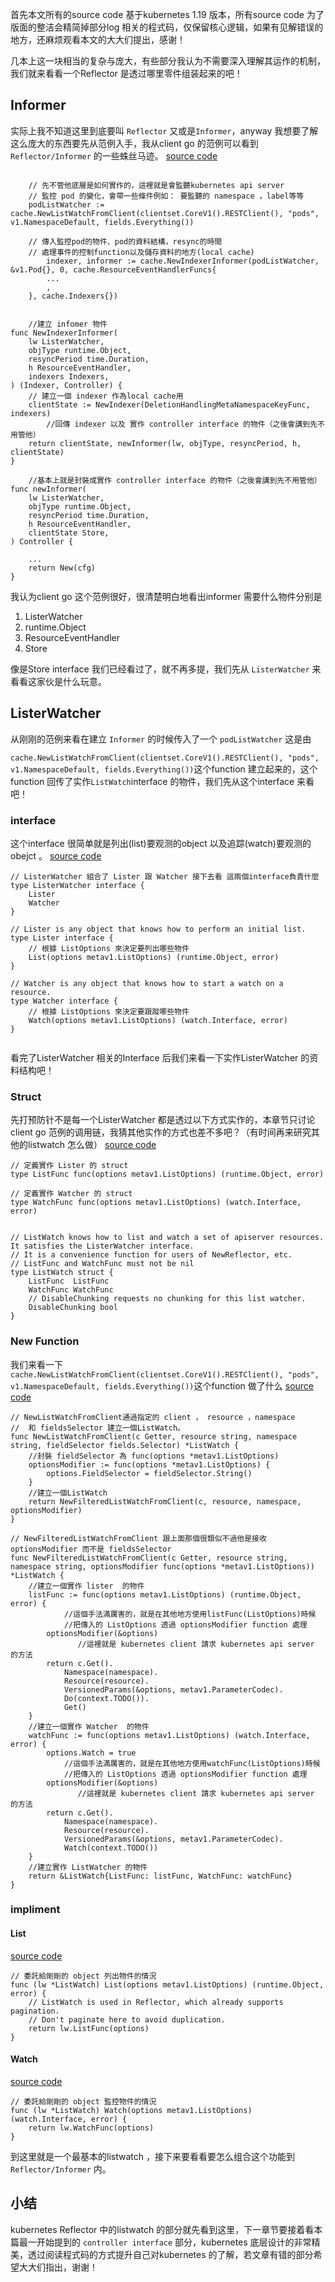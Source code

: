 首先本文所有的source code 基于kubernetes 1.19 版本，所有source code 为了版面的整洁会精简掉部分log 相关的程式码，仅保留核心逻辑，如果有见解错误的地方，还麻烦观看本文的大大们提出，感谢！

几本上这一块相当的复杂与庞大，有些部分我认为不需要深入理解其运作的机制，我们就来看看一个Reflector 是透过哪里零件组装起来的吧！

## Informer

实际上我不知道这里到底要叫 `Reflector` 又或是`Informer`，anyway 我想要了解这么庞大的东西要先从范例入手，我从client go 的范例可以看到 `Reflector/Informer` 的一些蛛丝马迹。
[source code](https://blog.jjmengze.website/posts/kubernetes/source-code/controller/redlector/reflector-1/staging/src/k8s.io/client-go/examples/workqueue/main.go)

```

    // 先不管他底層是如何實作的，這裡就是會監聽kubernetes api server 
    // 監控 pod 的變化，會帶一些條件例如： 要監聽的 namespace ，label等等
	podListWatcher := cache.NewListWatchFromClient(clientset.CoreV1().RESTClient(), "pods", v1.NamespaceDefault, fields.Everything())
    
    // 傳入監控pod的物件、pod的資料結構，resync的時間
    // 處理事件的控制function以及儲存資料的地方(local cache)
        indexer, informer := cache.NewIndexerInformer(podListWatcher, &v1.Pod{}, 0, cache.ResourceEventHandlerFuncs{
		...
        ,
	}, cache.Indexers{})    
    
    
    //建立 infomer 物件
func NewIndexerInformer(
	lw ListerWatcher,
	objType runtime.Object,
	resyncPeriod time.Duration,
	h ResourceEventHandler,
	indexers Indexers,
) (Indexer, Controller) {
	// 建立一個 indexer 作為local cache用
	clientState := NewIndexer(DeletionHandlingMetaNamespaceKeyFunc, indexers)
        //回傳 indexer 以及 實作 controller interface 的物件（之後會講到先不用管他）
	return clientState, newInformer(lw, objType, resyncPeriod, h, clientState)
}

    //基本上就是封裝成實作 controller interface 的物件（之後會講到先不用管他）
func newInformer(
	lw ListerWatcher,
	objType runtime.Object,
	resyncPeriod time.Duration,
	h ResourceEventHandler,
	clientState Store,
) Controller {

    ...
    return New(cfg)
}

```



我认为client go 这个范例很好，很清楚明白地看出informer 需要什么物件分别是

1. ListerWatcher
2. runtime.Object
3. ResourceEventHandler
4. Store

像是Store interface 我们已经看过了，就不再多提，我们先从 `ListerWatcher` 来看看这家伙是什么玩意。

## ListerWatcher

从刚刚的范例来看在建立 `Informer` 的时候传入了一个 `podListWatcher` 这是由

`cache.NewListWatchFromClient(clientset.CoreV1().RESTClient(), "pods", v1.NamespaceDefault, fields.Everything())`这个function 建立起来的，这个function 回传了实作`ListWatch`interface 的物件，我们先从这个interface 来看吧！

### interface

这个interface 很简单就是列出(list)要观测的object 以及追踪(watch)要观测的obejct 。
[source code](https://blog.jjmengze.website/posts/kubernetes/source-code/controller/redlector/reflector-1/staging/src/k8s.io/client-go/tools/cache/listwatch.go)

```
// ListerWatcher 組合了 Lister 跟 Watcher 接下去看 這兩個interface負責什麼
type ListerWatcher interface {
	Lister
	Watcher
}

// Lister is any object that knows how to perform an initial list.
type Lister interface {
	// 根據 ListOptions 來決定要列出哪些物件
	List(options metav1.ListOptions) (runtime.Object, error)
}

// Watcher is any object that knows how to start a watch on a resource.
type Watcher interface {
	// 根據 ListOptions 來決定要跟蹤哪些物件
	Watch(options metav1.ListOptions) (watch.Interface, error)
}


```



看完了ListerWatcher 相关的Interface 后我们来看一下实作ListerWatcher 的资料结构吧！

### Struct

先打预防针不是每一个ListerWatcher 都是透过以下方式实作的，本章节只讨论client go 范例的调用链，我猜其他实作的方式也差不多吧？（有时间再来研究其他的listwatch 怎么做）
[source code](https://blog.jjmengze.website/posts/kubernetes/source-code/controller/redlector/reflector-1/staging/src/k8s.io/client-go/tools/cache/listwatch.go)

```
// 定義實作 Lister 的 struct
type ListFunc func(options metav1.ListOptions) (runtime.Object, error)

// 定義實作 Watcher 的 struct
type WatchFunc func(options metav1.ListOptions) (watch.Interface, error)


// ListWatch knows how to list and watch a set of apiserver resources.  It satisfies the ListerWatcher interface.
// It is a convenience function for users of NewReflector, etc.
// ListFunc and WatchFunc must not be nil
type ListWatch struct {
	ListFunc  ListFunc
	WatchFunc WatchFunc
	// DisableChunking requests no chunking for this list watcher.
	DisableChunking bool
}

```



### New Function

我们来看一下 `cache.NewListWatchFromClient(clientset.CoreV1().RESTClient(), "pods", v1.NamespaceDefault, fields.Everything())`这个function 做了什么
[source code](https://blog-jjmengze-website.translate.goog/posts/kubernetes/source-code/controller/redlector/reflector-1/staging/src/k8s.io/client-go/tools/cache/listwatch.go?_x_tr_sl=zh-TW&_x_tr_tl=zh-CN&_x_tr_hl=zh-CN&_x_tr_pto=sc)

```
// NewListWatchFromClient通過指定的 client ， resource ，namespace
//  和 fieldsSelector 建立一個ListWatch。
func NewListWatchFromClient(c Getter, resource string, namespace string, fieldSelector fields.Selector) *ListWatch {
    //封裝 fieldSelector 為 func(options *metav1.ListOptions)
	optionsModifier := func(options *metav1.ListOptions) {
		options.FieldSelector = fieldSelector.String()
	}
    //建立一個ListWatch
	return NewFilteredListWatchFromClient(c, resource, namespace, optionsModifier)
}

// NewFilteredListWatchFromClient 跟上面那個很類似不過他是接收 optionsModifier 而不是 fieldsSelector
func NewFilteredListWatchFromClient(c Getter, resource string, namespace string, optionsModifier func(options *metav1.ListOptions)) *ListWatch {
    //建立一個實作 lister  的物件
	listFunc := func(options metav1.ListOptions) (runtime.Object, error) {
            //這個手法滿厲害的，就是在其他地方使用listFunc(ListOptions)時候
            //把傳入的 ListOptions 透過 optionsModifier function 處理
		optionsModifier(&options)
               //這裡就是 kubernetes client 請求 kubernetes api server 的方法
		return c.Get().
			Namespace(namespace).
			Resource(resource).
			VersionedParams(&options, metav1.ParameterCodec).
			Do(context.TODO()).
			Get()
	}
    //建立一個實作 Watcher  的物件
	watchFunc := func(options metav1.ListOptions) (watch.Interface, error) {
		options.Watch = true
            //這個手法滿厲害的，就是在其他地方使用watchFunc(ListOptions)時候
            //把傳入的 ListOptions 透過 optionsModifier function 處理
		optionsModifier(&options)
               //這裡就是 kubernetes client 請求 kubernetes api server 的方法
		return c.Get().
			Namespace(namespace).
			Resource(resource).
			VersionedParams(&options, metav1.ParameterCodec).
			Watch(context.TODO())
	}
    //建立實作 ListWatcher 的物件
	return &ListWatch{ListFunc: listFunc, WatchFunc: watchFunc}
}

```



### impliment

#### List

[source code](https://blog-jjmengze-website.translate.goog/posts/kubernetes/source-code/controller/redlector/reflector-1/staging/src/k8s.io/client-go/tools/cache/listwatch.go?_x_tr_sl=zh-TW&_x_tr_tl=zh-CN&_x_tr_hl=zh-CN&_x_tr_pto=sc)

```
// 委託給剛剛的 object 列出物件的情況
func (lw *ListWatch) List(options metav1.ListOptions) (runtime.Object, error) {
	// ListWatch is used in Reflector, which already supports pagination.
	// Don't paginate here to avoid duplication.
	return lw.ListFunc(options)
}

```



#### Watch

[source code](https://blog-jjmengze-website.translate.goog/posts/kubernetes/source-code/controller/redlector/reflector-1/staging/src/k8s.io/client-go/tools/cache/listwatch.go?_x_tr_sl=zh-TW&_x_tr_tl=zh-CN&_x_tr_hl=zh-CN&_x_tr_pto=sc)

```
// 委託給剛剛的 object 監控物件的情況
func (lw *ListWatch) Watch(options metav1.ListOptions) (watch.Interface, error) {
	return lw.WatchFunc(options)
}
```



到这里就是一个最基本的listwatch ，接下来要看看要怎么组合这个功能到 `Reflector/Informer` 内。

## 小结

kubernetes Reflector 中的listwatch 的部分就先看到这里，下一章节要接着看本篇最一开始提到的 `controller interface` 部分，kubernetes 底层设计的非常精美，透过阅读程式码的方式提升自己对kubernetes 的了解，若文章有错的部分希望大大们指出，谢谢！
